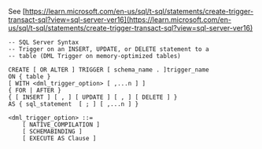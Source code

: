 See [https://learn.microsoft.com/en-us/sql/t-sql/statements/create-trigger-transact-sql?view=sql-server-ver16](https://learn.microsoft.com/en-us/sql/t-sql/statements/create-trigger-transact-sql?view=sql-server-ver16)
```
-- SQL Server Syntax  
-- Trigger on an INSERT, UPDATE, or DELETE statement to a 
-- table (DML Trigger on memory-optimized tables)  
  
CREATE [ OR ALTER ] TRIGGER [ schema_name . ]trigger_name   
ON { table }   
[ WITH <dml_trigger_option> [ ,...n ] ]  
{ FOR | AFTER }   
{ [ INSERT ] [ , ] [ UPDATE ] [ , ] [ DELETE ] }   
AS { sql_statement  [ ; ] [ ,...n ] }  
  
<dml_trigger_option> ::=  
    [ NATIVE_COMPILATION ]  
    [ SCHEMABINDING ]  
    [ EXECUTE AS Clause ]
```
